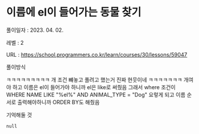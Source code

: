 # 이름에 el이 들어가는 동물 찾기
풀이일자 : 2023. 04. 02.  
    
레벨 : 2    

URL : https://school.programmers.co.kr/learn/courses/30/lessons/59047
    
풀이방식    

   ㅋㅋㅋㅋㅋㅋㅋㅋㅋ 개 조건 뺴놓고 풀려고 했는거 진짜 현웃이네 ㅋㅋㅋㅋㅋㅋㅋ
   개여야 하고 이름은 el이 들어가야 하니까 el은 like로 써줬음
   그래서 where 조건이
   WHERE NAME LIKE "%el%" AND ANIMAL_TYPE = "Dog"
   요렇게 되고 이름 순서로 출력해야하니까 ORDER BY도 해줬음

기억해둘 것  
    
    null
